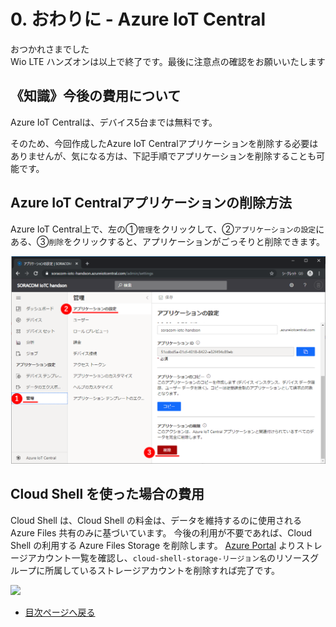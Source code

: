 # 0. おわりに - Azure IoT Central

おつかれさまでした  
Wio LTE ハンズオンは以上で終了です。最後に注意点の確認をお願いいたします

## 《知識》今後の費用について

Azure IoT Centralは、デバイス5台までは無料です。

そのため、今回作成したAzure IoT Centralアプリケーションを削除する必要はありませんが、気になる方は、下記手順でアプリケーションを削除することも可能です。

## Azure IoT Centralアプリケーションの削除方法

Azure IoT Central上で、左の①`管理`をクリックして、②`アプリケーションの設定`にある、③`削除`をクリックすると、アプリケーションがごっそりと削除できます。

![1](img/1.png)

## Cloud Shell を使った場合の費用

Cloud Shell は、Cloud Shell の料金は、データを維持するのに使用される Azure Files 共有のみに基づいています。
今後の利用が不要であれば、Cloud Shell の利用する Azure Files Storage を削除します。
[Azure Portal](https://portal.azure.com) よりストレージアカウント一覧を確認し、`cloud-shell-storage-リージョン名`のリソースグループに所属しているストレージアカウントを削除すれば完了です。

![](https://docs.google.com/drawings/d/e/2PACX-1vQn1r3Q1ciiIbRfbsyFvnB70xSms7MIe-RjVGx4NfK6ZAfFyE_kVH3YNslQDi1taa-Zuc2NEc-c_qeM/pub?w=1265&h=287)

* [目次ページへ戻る](../index.md)
